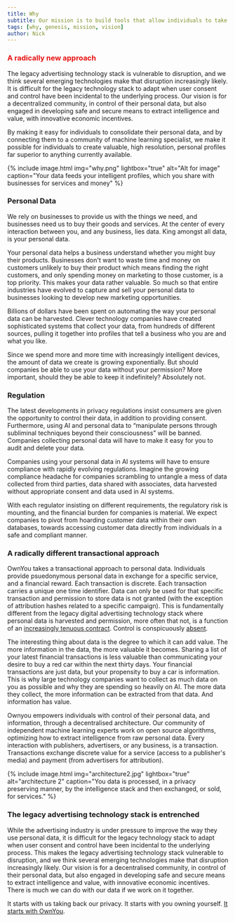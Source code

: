 ```yaml
---
title: Why
subtitle: Our mission is to build tools that allow individuals to take back control of their personal data, generate intelligence, and monetize it. OwnYou's infrastructure plugs directly into the existing advertising technology stack, and can easily be adapted for dynamic price comparison, customized marketing, and entertainment. OwnYou is an open sourced decentralized venture, that puts the power back into the hands and people, and helps businesses connect to, and covert, high quality audiences. Real people, real data, real-time attribution.
tags: [why, genesis, mission, vision]
author: Nick
---
```


### <span style="color: #e81313"> A radically new approach</span>

The legacy advertising technology stack is vulnerable to disruption, and we think several emerging technologies make that disruption increasingly likely. It is difficult for the legacy technology stack to adapt when user consent and control have been incidental to the underlying process. Our vision is for a decentralized community, in control of their personal data, but also engaged in developing safe and secure means to extract intelligence and value, with innovative economic incentives.

By making it easy for individuals to consolidate their personal data, and by connecting them to a community of machine learning specialist, we make it possible for individuals to create valuable, high resolution, personal profiles far superior to anything currently available.

{% include image.html img="why.png" lightbox="true" alt="Alt for image" caption="Your data feeds your intelligent profiles, which you share with businesses for services and money" %}

### Personal Data

We rely on businesses to provide us with the things we need, and businesses need us to buy their goods and services. At the center of every interaction between you, and any business, lies data. King amongst all data, is your personal data.

Your personal data helps a business understand whether you might buy their products. Businesses don't want to waste time and money on customers unlikely to buy their product which means finding the right customers, and only spending money on marketing to those customer, is a top priority. This makes your data rather valuable. So much so that entire industries have evolved to capture and sell your personal data to businesses looking to develop new marketing opportunities.

Billions of dollars have been spent on automating the way your personal data can be harvested. Clever technology companies have created sophisticated systems that collect your data, from hundreds of different sources, pulling it together into profiles that tell a business who you are and what you like.

Since we spend more and more time with increasingly intelligent devices, the amount of data we create is growing exponentially. But should companies be able to use your data without your permission? More important, should they be able to keep it indefinitely? Absolutely not.

### Regulation

The latest developments in privacy regulations insist consumers are given the opportunity to control their data, in addition to providing consent. Furthermore, using AI and personal data to “manipulate persons through subliminal techniques beyond their consciousness” will be banned. Companies collecting personal data will have to make it easy for you to audit and delete your data.

Companies using your personal data in AI systems will have to ensure compliance with rapidly evolving regulations. Imagine the growing compliance headache for companies scrambling to untangle a mess of data collected from third parties, data shared with associates, data harvested without appropriate consent and data used in AI systems.

With each regulator insisting on different requirements, the regulatory risk is mounting, and the financial burden for companies is material. We expect companies to pivot from hoarding customer data within their own databases, towards accessing customer data directly from individuals in a safe and compliant manner.

### A radically different transactional approach

OwnYou takes a transactional approach to personal data. Individuals provide psuedonymous personal data in exchange for a specific service, and a financial reward. Each transaction is discrete. Each transaction carries a unique one time identifier. Data can only be used for that specific transaction and permission to store data is not granted (with the exception of attribution hashes related to a specific campaign). This is fundamentally different from the legacy digital advertising technology stack where personal data is harvested and permission, more often that not, is a function of an <a href="https://www.lexology.com/library/detail.aspx?g=ac96c27f-9b42-4687-a1e4-0116b86f6644" target="_blank">increasingly tenuous contract</a>. Control is conspicuously <a href="https://www.pewresearch.org/internet/2019/11/15/americans-and-privacy-concerned-confused-and-feeling-lack-of-control-over-their-personal-information/" target="\_blank">absent</a>.

The interesting thing about data is the degree to which it can add value. The more information in the data, the more valuable it becomes. Sharing a list of your latest financial transactions is less valuable than communicating your desire to buy a red car within the next thirty days. Your financial transactions are just data, but your propensity to buy a car is information. This is why large technology companies want to collect as much data on you as possible and why they are spending so heavily on AI. The more data they collect, the more information can be extracted from that data. And information has value.

Ownyou empowers individuals with control of their personal data, and information, through a decentralised architecture. Our community of independent machine learning experts work on open source algorithms, optimizing how to extract intelligence from raw personal data. Every interaction with publishers, advertisers, or any business, is a transaction. Transactions exchange discrete value for a service (access to a publisher's media) and payment (from advertisers for attribution).

{% include image.html img="architecture2.jpg" lightbox="true" alt="architecture 2" caption="You data is processed, in a privacy preserving manner, by the intelligence stack and then exchanged, or sold, for services." %}

### The legacy advertising technology stack is entrenched

While the advertising industry is under pressure to improve the way they use personal data, it is difficult for the legacy technology stack to adapt when user consent and control have been incidental to the underlying process. This makes the legacy advertising technology stack vulnerable to disruption, and we think several emerging technologies make that disruption increasingly likely. Our vision is for a decentralised community, in control of their personal data, but also engaged in developing safe and secure means to extract intelligence and value, with innovative economic incentives. There is much we can do with our data if we work on it together.

It starts with us taking back our privacy. It starts with you owning yourself. <a href="/docs/docs/what/">It starts with OwnYou</a>.
